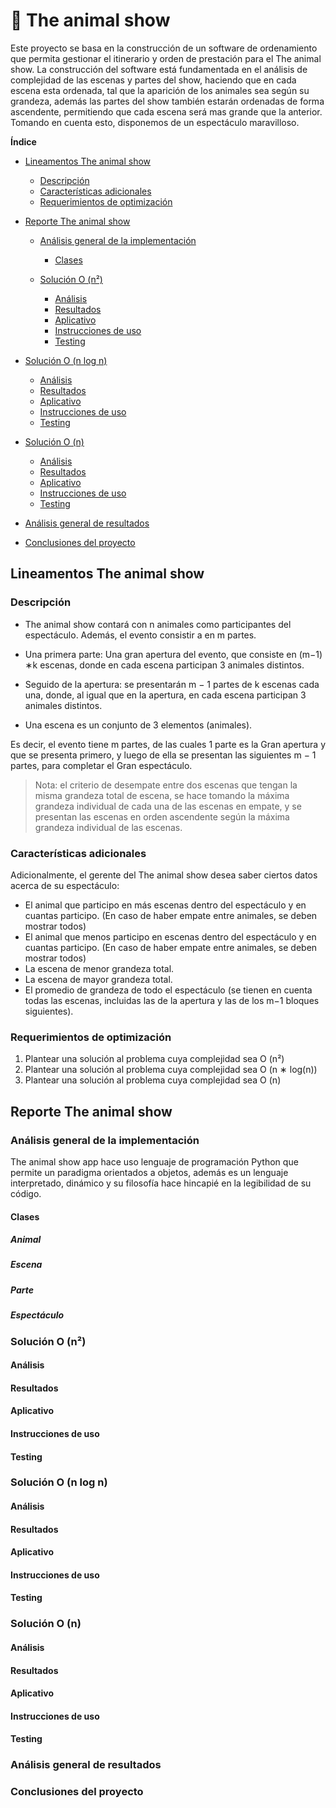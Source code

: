#  🐧 The animal show

Este proyecto se basa en la construcción de un software de ordenamiento que permita gestionar el itinerario y orden de prestación para el The animal show. La construcción del software está fundamentada en el análisis de complejidad de las escenas y partes del show, haciendo que en cada escena esta ordenada, tal que la aparición de los animales sea según su grandeza, además las partes del show también estarán ordenadas de forma ascendente, permitiendo que cada escena será mas grande que la anterior. Tomando en cuenta esto, disponemos de un espectáculo maravilloso.

**Índice**   
- [Lineamentos The animal show](#id1)
  - [Descripción](#id2)
  - [Características adicionales](#id3)
  - [Requerimientos de optimización](#id4)
  
- [Reporte The animal show](#id5)
  - [Análisis general de la implementación ](#id6)
    - [Clases](#id7)
    
  - [Solución O (n²)](#id6)
    - [Análisis](#id7)
    - [Resultados](#id7)
    - [Aplicativo](#id7)
    - [Instrucciones de uso](#id7)
    - [Testing](#id7)

 - [Solución O (n log n) ](#id6)
    - [Análisis](#id7)
    - [Resultados](#id7)
    - [Aplicativo](#id7)
    - [Instrucciones de uso](#id7)
    - [Testing](#id7)

 - [Solución O (n)](#id6)
    - [Análisis](#id7)
    - [Resultados](#id7)
    - [Aplicativo](#id7)
    - [Instrucciones de uso](#id7)
    - [Testing](#id7)

 - [Análisis general de resultados ](#id6)
 - [Conclusiones del proyecto](#id6)


## Lineamentos The animal show
### Descripción
- The animal show contará con n animales como participantes del espectáculo. Además, el evento consistir a en m partes.
- Una primera parte: Una gran apertura del evento, que consiste en (m−1) ∗k escenas, donde en cada escena participan 3 animales distintos.

- Seguido de la apertura: se presentarán m − 1 partes de k escenas cada una, donde, al igual que en la apertura, en cada escena participan 3 animales distintos. 

- Una escena es un conjunto de 3 elementos (animales).

Es decir, el evento tiene m partes, de las cuales 1 parte es la Gran apertura y que se presenta primero, y luego de ella se presentan las siguientes m − 1 partes, para completar el Gran espectáculo.

> Nota: el criterio de desempate entre dos escenas que tengan la misma grandeza total de escena, se hace tomando la máxima grandeza individual de cada una de las escenas en empate, y se presentan las escenas en orden ascendente según la máxima grandeza individual de las escenas.

### Características adicionales
Adicionalmente, el gerente del The animal show desea saber ciertos datos acerca de su espectáculo: 
- El animal que participo en más escenas dentro del espectáculo y en cuantas participo. (En caso de haber empate entre animales, se deben mostrar todos) 
- El animal que menos participo en escenas dentro del espectáculo y en cuantas participo. (En caso de haber empate entre animales, se deben mostrar todos) 
- La escena de menor grandeza total. 
- La escena de mayor grandeza total. 
- El promedio de grandeza de todo el espectáculo (se tienen en cuenta todas las escenas, incluidas las de la apertura y las de los m−1 bloques siguientes).

### Requerimientos de optimización 

1. Plantear una solución al problema cuya complejidad sea O (n²) 
2. Plantear una solución al problema cuya complejidad sea O (n ∗ log(n)) 
3. Plantear una solución al problema cuya complejidad sea O (n)

## Reporte The animal show 
### Análisis general de la implementación 
The animal show app hace uso lenguaje de programación Python que permite un paradigma orientados a objetos, además es un lenguaje interpretado, dinámico y su filosofía hace hincapié en la legibilidad de su código.

#### Clases
##### Animal
##### Escena
##### Parte
##### Espectáculo


### Solución O (n²) 
#### Análisis 
#### Resultados
#### Aplicativo 
#### Instrucciones de uso
#### Testing

### Solución O (n log n) 
#### Análisis 
#### Resultados
#### Aplicativo 
#### Instrucciones de uso
#### Testing


### Solución O (n) 
#### Análisis 
#### Resultados
#### Aplicativo 
#### Instrucciones de uso
#### Testing

### Análisis general de resultados 


### Conclusiones del proyecto

